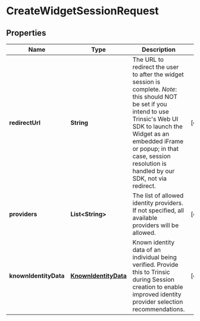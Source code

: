 

# CreateWidgetSessionRequest


## Properties

| Name | Type | Description | Notes |
|------------ | ------------- | ------------- | -------------|
|**redirectUrl** | **String** | The URL to redirect the user to after the widget session is complete.                *Note*: this should NOT be set if you intend to use Trinsic&#39;s Web UI SDK to launch the Widget  as an embedded iFrame or popup; in that case, session resolution is handled by our SDK, not via redirect. |  [optional] |
|**providers** | **List&lt;String&gt;** | The list of allowed identity providers. If not specified, all available providers will be allowed. |  [optional] |
|**knownIdentityData** | [**KnownIdentityData**](KnownIdentityData.md) | Known identity data of an individual being verified.                Provide this to Trinsic during Session creation to enable improved identity provider selection recommendations. |  [optional] |



